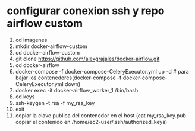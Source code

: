 # configurar conexion ssh y repo airflow custom
1. cd imagenes
2. mkdir docker-airflow-custom
3. cd docker-airflow-custom
4. git clone https://github.com/alexgrajales/docker-airflow.git
5. cd docker-airflow
6. docker-compose -f docker-compose-CeleryExecutor.yml up -d # para bajar los contenedores(docker-compose -f docker-compose-CeleryExecutor.yml down)
7. docker exec -it docker-airflow_worker_1 /bin/bash
8. cd keys
9. ssh-keygen -t rsa -f my_rsa_key
10. exit
10. copiar la clave publica del contenedor en el host (cat my_rsa_key.pub copiar el contenido en /home/ec2-user/.ssh/authorized_keys)
